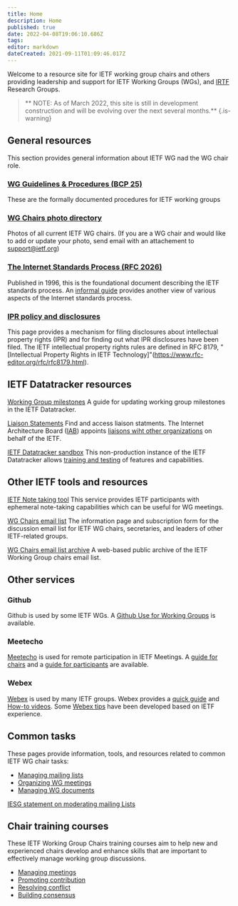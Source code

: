 ```yaml
---
title: Home
description: Home
published: true
date: 2022-04-08T19:06:10.686Z
tags: 
editor: markdown
dateCreated: 2021-09-11T01:09:46.017Z
---
```


Welcome to a resource site for IETF working group chairs and others providing leadership and support for IETF Working Groups (WGs), and [IRTF](https://www.irtf.org) Research Groups.

> ** NOTE: As of March 2022, this site is still in development construction and will be evolving over the next several months.**
{.is-warning}

## General resources
This section provides general information about IETF WG nad the WG chair role.

### [WG Guidelines & Procedures (BCP 25)](https://www.rfc-editor.org/rfc/rfc2418.html)
These are the formally documented procedures for IETF working groups

### [WG Chairs photo directory](https://datatracker.ietf.org/wg/photos/)
Photos of all current IETF WG chairs. (If you are a WG chair and would like to add or update your photo, send email with an attachement to support@ietf.org)

### [The Internet Standards Process (RFC 2026)](https://www.rfc-editor.org/rfc/rfc2026.html) 
Published in 1996, this is the foundational document describing the IETF standards process. An [informal guide](https://www.ietf.org/standards/process/informal/) provides another view of various aspects of the Internet standards process.

### [IPR policy and disclosures](https://datatracker.ietf.org/ipr/about/)
This page provides a mechanism for filing disclosures about intellectual property rights (IPR) and for finding out what IPR disclosures have been filed. The IETF intellectual property rights rules are defined in RFC 8179, "[Intellectual Property Rights in IETF Technology]"(https://www.rfc-editor.org/rfc/rfc8179.html).

## IETF Datatracker resources
[Working Group milestones](working-group-milestones/)
A guide for updating working group milestones in the IETF Datatracker.

[Liaison Statements](https://datatracker.ietf.org/liaison/)
Find and access liaison statments. The Internet Architecture Board ([IAB](https://www.iab.org)) appoints [liaisons wiht other organizations](https://www.ietf.org/about/liaisons/) on behalf of the IETF.

[IETF Datatracker sandbox](https://sandbox.ietf.org) 
This non-production instance of the IETF Datatracker allows [training and testing](datatracker-sandbox) of features and capabilities.

## Other IETF tools and resources
[IETF Note taking tool](https://notes.ietf.org)
This service provides IETF participants with ephemeral note-taking capabilities which can be useful for WG meetings.

[WG Chairs email list](https://www.ietf.org/mailman/listinfo/wgchairs)
The information page and subscription form for the discussion email list for IETF WG chairs, secretaries, and leaders of other IETF-related groups.

[WG Chairs email list archive](https://mailarchive.ietf.org/arch/browse/wgchairs/)
A web-based public archive of the IETF Working Group chairs email list.

## Other services
### Github
Github is used by some IETF WGs. A [Github Use for Working Groups](github) is available.

### Meetecho 
[Meetecho](https://www.meetecho.com/en/) is used for remote participation in IETF Meetings. A [guide for chairs](https://www.ietf.org/how/meetings/technology/meetecho-guide-chairs/) and a [guide for participants](https://www.ietf.org/how/meetings/technology/meetecho-guide-chairs/) are available.

### Webex 
[Webex](https://www.webex.com) is used by many IETF groups. Webex provides a [quick guide](https://help.webex.com/en-US/article/nhww3xz/Host-a-Webex-Meeting-or-Event---Quick-Reference-Tasks) and [How-to videos](https://www.youtube.com/playlist?list=PL_YnWo4XhzTfhkcwB6M1a-wJ9dTlz58yz). Some [Webex tips](webex-tips) have been developed based on IETF experience.

## Common tasks
These pages provide information, tools, and resources related to common IETF WG chair tasks:

- [Managing mailing lists](mailing-lists)
- [Organizing WG meetings](meetings)
- [Managing WG documents](/documents)

[IESG statement on moderating mailing Lists](https://www.ietf.org/about/groups/iesg/statements/mailing-lists-moderation/)


## Chair training courses
These IETF Working Group Chairs training courses aim to help new and experienced chairs develop and enhance skills that are important to effectively manage working group discussions.

+ [Managing meetings](/managing-meetings)
+ [Promoting contribution](/promoting-contribution)
+ [Resolving conflict](/resolving-conflict)
+ [Building consensus](building-consensus)
